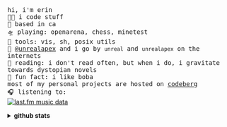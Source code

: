 <!-- README inspired by @bailey's -->
<samp> hi, i'm erin
  <br>
  👩‍💻 i code stuff
  <br>
  🌁 based in ca
  <br>
  🛸 playing: openarena, chess, minetest
  <br>
  🧰 tools: vis, sh, posix utils
  <br>
  📡 [@unrealapex](https://github.com/unrealapex) and i go by `unreal` and `unrealapex` on the internets
  <br>
  📖 reading: i don't read often, but when i do, i gravitate towards dystopian novels
  <br>
  🧋 fun fact: i like boba
  <br>
  most of my personal projects are hosted on [codeberg](https://codeberg.org/unrealapex)
  <br>
  🎧 listening to:  </samp><br>
[![last.fm music data](https://lastfm-recently-played.vercel.app/api?user=unrealapex)](https://www.last.fm/user/unrealapex)

<details closed>
<summary> <b>github stats</b> </summary>
<table>
<thead>
  <tr>
    <th>github stats</th>
    <th>languages</th>
  </tr>
</thead>
<tbody>
  <tr>
    <td> 
   <img 
      align="center" 
      src="https://github-readme-stats.vercel.app/api?username=unrealapex&show_icons=true&theme=tokyonight&count_private=true" 
      alt="account stats"
      /> 
   </td>
    <td>
   <img 
      align="center" 
      src="https://github-readme-stats.vercel.app/api/top-langs/?username=unrealapex&layout=compact&theme=tokyonight&langs_count=6" 
      alt="top languages" />
   </td>
  </tr>
</tbody>
</table>
</details>


<!--
**unrealapex/unrealapex** is a ✨ _special_ ✨ repository because its readme.md (this file) appears on your github profile.

here are some ideas to get you started:

- 🔭 i’m currently working on ...
- 🌱 i’m currently learning ...
- 👯 i’m looking to collaborate on ...
- 🤔 i’m looking for help with ...
- 💬 ask me about ...
- 📫 how to reach me: ...
- 😄 pronouns: he\him
- ⚡ fun fact: ...
-->



